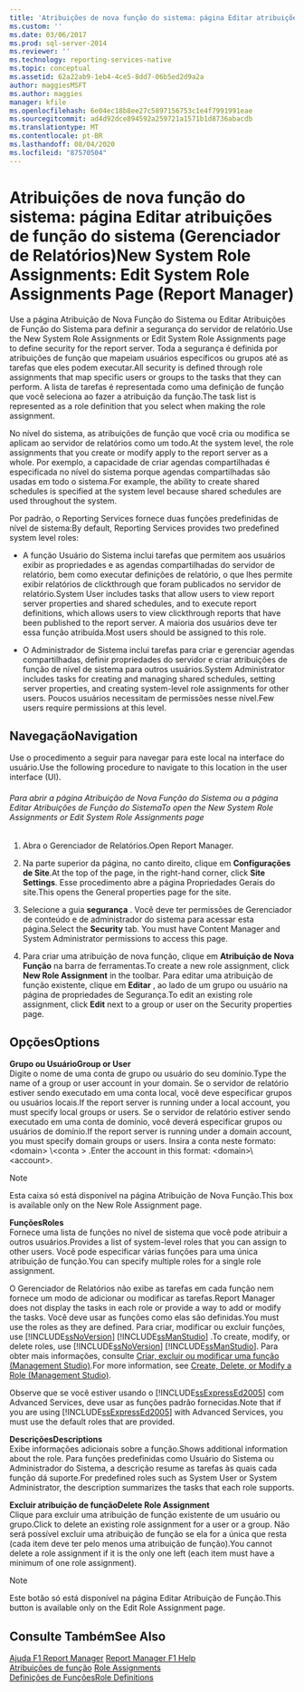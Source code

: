 ```yaml
---
title: 'Atribuições de nova função do sistema: página Editar atribuições de função do sistema (Report Manager) | Microsoft Docs'
ms.custom: ''
ms.date: 03/06/2017
ms.prod: sql-server-2014
ms.reviewer: ''
ms.technology: reporting-services-native
ms.topic: conceptual
ms.assetid: 62a22ab9-1eb4-4ce5-8dd7-06b5ed2d9a2a
author: maggiesMSFT
ms.author: maggies
manager: kfile
ms.openlocfilehash: 6e04ec18b8ee27c5897156753c1e4f7991991eae
ms.sourcegitcommit: ad4d92dce894592a259721a1571b1d8736abacdb
ms.translationtype: MT
ms.contentlocale: pt-BR
ms.lasthandoff: 08/04/2020
ms.locfileid: "87570504"
---
```

# <a name="new-system-role-assignments-edit-system-role-assignments-page-report-manager"></a><span data-ttu-id="42d35-102">Atribuições de nova função do sistema: página Editar atribuições de função do sistema (Gerenciador de Relatórios)</span><span class="sxs-lookup"><span data-stu-id="42d35-102">New System Role Assignments: Edit System Role Assignments Page (Report Manager)</span></span>
  <span data-ttu-id="42d35-103">Use a página Atribuição de Nova Função do Sistema ou Editar Atribuições de Função do Sistema para definir a segurança do servidor de relatório.</span><span class="sxs-lookup"><span data-stu-id="42d35-103">Use the New System Role Assignments or Edit System Role Assignments page to define security for the report server.</span></span> <span data-ttu-id="42d35-104">Toda a segurança é definida por atribuições de função que mapeiam usuários específicos ou grupos até as tarefas que eles podem executar.</span><span class="sxs-lookup"><span data-stu-id="42d35-104">All security is defined through role assignments that map specific users or groups to the tasks that they can perform.</span></span> <span data-ttu-id="42d35-105">A lista de tarefas é representada como uma definição de função que você seleciona ao fazer a atribuição da função.</span><span class="sxs-lookup"><span data-stu-id="42d35-105">The task list is represented as a role definition that you select when making the role assignment.</span></span>  
  
 <span data-ttu-id="42d35-106">No nível do sistema, as atribuições de função que você cria ou modifica se aplicam ao servidor de relatórios como um todo.</span><span class="sxs-lookup"><span data-stu-id="42d35-106">At the system level, the role assignments that you create or modify apply to the report server as a whole.</span></span> <span data-ttu-id="42d35-107">Por exemplo, a capacidade de criar agendas compartilhadas é especificada no nível do sistema porque agendas compartilhadas são usadas em todo o sistema.</span><span class="sxs-lookup"><span data-stu-id="42d35-107">For example, the ability to create shared schedules is specified at the system level because shared schedules are used throughout the system.</span></span>  
  
 <span data-ttu-id="42d35-108">Por padrão, o Reporting Services fornece duas funções predefinidas de nível de sistema:</span><span class="sxs-lookup"><span data-stu-id="42d35-108">By default, Reporting Services provides two predefined system level roles:</span></span>  
  
-   <span data-ttu-id="42d35-109">A função Usuário do Sistema inclui tarefas que permitem aos usuários exibir as propriedades e as agendas compartilhadas do servidor de relatório, bem como executar definições de relatório, o que lhes permite exibir relatórios de clickthrough que foram publicados no servidor de relatório.</span><span class="sxs-lookup"><span data-stu-id="42d35-109">System User includes tasks that allow users to view report server properties and shared schedules, and to execute report definitions, which allows users to view clickthrough reports that have been published to the report server.</span></span> <span data-ttu-id="42d35-110">A maioria dos usuários deve ter essa função atribuída.</span><span class="sxs-lookup"><span data-stu-id="42d35-110">Most users should be assigned to this role.</span></span>  
  
-   <span data-ttu-id="42d35-111">O Administrador de Sistema inclui tarefas para criar e gerenciar agendas compartilhadas, definir propriedades do servidor e criar atribuições de função de nível de sistema para outros usuários.</span><span class="sxs-lookup"><span data-stu-id="42d35-111">System Administrator includes tasks for creating and managing shared schedules, setting server properties, and creating system-level role assignments for other users.</span></span> <span data-ttu-id="42d35-112">Poucos usuários necessitam de permissões nesse nível.</span><span class="sxs-lookup"><span data-stu-id="42d35-112">Few users require permissions at this level.</span></span>  
  
## <a name="navigation"></a><span data-ttu-id="42d35-113">Navegação</span><span class="sxs-lookup"><span data-stu-id="42d35-113">Navigation</span></span>  
 <span data-ttu-id="42d35-114">Use o procedimento a seguir para navegar para este local na interface do usuário.</span><span class="sxs-lookup"><span data-stu-id="42d35-114">Use the following procedure to navigate to this location in the user interface (UI).</span></span>  
  
###### <a name="to-open-the-new-system-role-assignments-or-edit-system-role-assignments-page"></a><span data-ttu-id="42d35-115">Para abrir a página Atribuição de Nova Função do Sistema ou a página Editar Atribuições de Função do Sistema</span><span class="sxs-lookup"><span data-stu-id="42d35-115">To open the New System Role Assignments or Edit System Role Assignments page</span></span>  
  
1.  <span data-ttu-id="42d35-116">Abra o Gerenciador de Relatórios.</span><span class="sxs-lookup"><span data-stu-id="42d35-116">Open Report Manager.</span></span>  
  
2.  <span data-ttu-id="42d35-117">Na parte superior da página, no canto direito, clique em **Configurações de Site**.</span><span class="sxs-lookup"><span data-stu-id="42d35-117">At the top of the page, in the right-hand corner, click **Site Settings**.</span></span> <span data-ttu-id="42d35-118">Esse procedimento abre a página Propriedades Gerais do site.</span><span class="sxs-lookup"><span data-stu-id="42d35-118">This opens the General properties page for the site.</span></span>  
  
3.  <span data-ttu-id="42d35-119">Selecione a guia **segurança** . Você deve ter permissões de Gerenciador de conteúdo e de administrador do sistema para acessar esta página.</span><span class="sxs-lookup"><span data-stu-id="42d35-119">Select the **Security** tab. You must have Content Manager and System Administrator permissions to access this page.</span></span>  
  
4.  <span data-ttu-id="42d35-120">Para criar uma atribuição de nova função, clique em **Atribuição de Nova Função** na barra de ferramentas.</span><span class="sxs-lookup"><span data-stu-id="42d35-120">To create a new role assignment, click **New Role Assignment** in the toolbar.</span></span> <span data-ttu-id="42d35-121">Para editar uma atribuição de função existente, clique em **Editar** , ao lado de um grupo ou usuário na página de propriedades de Segurança.</span><span class="sxs-lookup"><span data-stu-id="42d35-121">To edit an existing role assignment, click **Edit** next to a group or user on the Security properties page.</span></span>  
  
## <a name="options"></a><span data-ttu-id="42d35-122">Opções</span><span class="sxs-lookup"><span data-stu-id="42d35-122">Options</span></span>  
 <span data-ttu-id="42d35-123">**Grupo ou Usuário**</span><span class="sxs-lookup"><span data-stu-id="42d35-123">**Group or User**</span></span>  
 <span data-ttu-id="42d35-124">Digite o nome de uma conta de grupo ou usuário do seu domínio.</span><span class="sxs-lookup"><span data-stu-id="42d35-124">Type the name of a group or user account in your domain.</span></span> <span data-ttu-id="42d35-125">Se o servidor de relatório estiver sendo executado em uma conta local, você deve especificar grupos ou usuários locais.</span><span class="sxs-lookup"><span data-stu-id="42d35-125">If the report server is running under a local account, you must specify local groups or users.</span></span> <span data-ttu-id="42d35-126">Se o servidor de relatório estiver sendo executado em uma conta de domínio, você deverá especificar grupos ou usuários de domínio.</span><span class="sxs-lookup"><span data-stu-id="42d35-126">If the report server is running under a domain account, you must specify domain groups or users.</span></span> <span data-ttu-id="42d35-127">Insira a conta neste formato: \<domain> \\<conta \> .</span><span class="sxs-lookup"><span data-stu-id="42d35-127">Enter the account in this format: \<domain>\\<account\>.</span></span>  
  
> [!NOTE]  
>  <span data-ttu-id="42d35-128">Esta caixa só está disponível na página Atribuição de Nova Função.</span><span class="sxs-lookup"><span data-stu-id="42d35-128">This box is available only on the New Role Assignment page.</span></span>  
  
 <span data-ttu-id="42d35-129">**Funções**</span><span class="sxs-lookup"><span data-stu-id="42d35-129">**Roles**</span></span>  
 <span data-ttu-id="42d35-130">Fornece uma lista de funções no nível de sistema que você pode atribuir a outros usuários.</span><span class="sxs-lookup"><span data-stu-id="42d35-130">Provides a list of system-level roles that you can assign to other users.</span></span> <span data-ttu-id="42d35-131">Você pode especificar várias funções para uma única atribuição de função.</span><span class="sxs-lookup"><span data-stu-id="42d35-131">You can specify multiple roles for a single role assignment.</span></span>  
  
 <span data-ttu-id="42d35-132">O Gerenciador de Relatórios não exibe as tarefas em cada função nem fornece um modo de adicionar ou modificar as tarefas.</span><span class="sxs-lookup"><span data-stu-id="42d35-132">Report Manager does not display the tasks in each role or provide a way to add or modify the tasks.</span></span> <span data-ttu-id="42d35-133">Você deve usar as funções como elas são definidas.</span><span class="sxs-lookup"><span data-stu-id="42d35-133">You must use the roles as they are defined.</span></span> <span data-ttu-id="42d35-134">Para criar, modificar ou excluir funções, use [!INCLUDE[ssNoVersion](../includes/ssnoversion-md.md)] [!INCLUDE[ssManStudio](../includes/ssmanstudio-md.md)] .</span><span class="sxs-lookup"><span data-stu-id="42d35-134">To create, modify, or delete roles, use [!INCLUDE[ssNoVersion](../includes/ssnoversion-md.md)] [!INCLUDE[ssManStudio](../includes/ssmanstudio-md.md)].</span></span> <span data-ttu-id="42d35-135">Para obter mais informações, consulte [Criar, excluir ou modificar uma função &#40;Management Studio&#41;](security/role-definitions-create-delete-or-modify.md).</span><span class="sxs-lookup"><span data-stu-id="42d35-135">For more information, see [Create, Delete, or Modify a Role &#40;Management Studio&#41;](security/role-definitions-create-delete-or-modify.md).</span></span>  
  
 <span data-ttu-id="42d35-136">Observe que se você estiver usando o [!INCLUDE[ssExpressEd2005](../includes/ssexpressed2005-md.md)] com Advanced Services, deve usar as funções padrão fornecidas.</span><span class="sxs-lookup"><span data-stu-id="42d35-136">Note that if you are using [!INCLUDE[ssExpressEd2005](../includes/ssexpressed2005-md.md)] with Advanced Services, you must use the default roles that are provided.</span></span>  
  
 <span data-ttu-id="42d35-137">**Descrições**</span><span class="sxs-lookup"><span data-stu-id="42d35-137">**Descriptions**</span></span>  
 <span data-ttu-id="42d35-138">Exibe informações adicionais sobre a função.</span><span class="sxs-lookup"><span data-stu-id="42d35-138">Shows additional information about the role.</span></span> <span data-ttu-id="42d35-139">Para funções predefinidas como Usuário do Sistema ou Administrador do Sistema, a descrição resume as tarefas às quais cada função dá suporte.</span><span class="sxs-lookup"><span data-stu-id="42d35-139">For predefined roles such as System User or System Administrator, the description summarizes the tasks that each role supports.</span></span>  
  
 <span data-ttu-id="42d35-140">**Excluir atribuição de função**</span><span class="sxs-lookup"><span data-stu-id="42d35-140">**Delete Role Assignment**</span></span>  
 <span data-ttu-id="42d35-141">Clique para excluir uma atribuição de função existente de um usuário ou grupo.</span><span class="sxs-lookup"><span data-stu-id="42d35-141">Click to delete an existing role assignment for a user or a group.</span></span> <span data-ttu-id="42d35-142">Não será possível excluir uma atribuição de função se ela for a única que resta (cada item deve ter pelo menos uma atribuição de função).</span><span class="sxs-lookup"><span data-stu-id="42d35-142">You cannot delete a role assignment if it is the only one left (each item must have a minimum of one role assignment).</span></span>  
  
> [!NOTE]  
>  <span data-ttu-id="42d35-143">Este botão só está disponível na página Editar Atribuição de Função.</span><span class="sxs-lookup"><span data-stu-id="42d35-143">This button is available only on the Edit Role Assignment page.</span></span>  
  
## <a name="see-also"></a><span data-ttu-id="42d35-144">Consulte Também</span><span class="sxs-lookup"><span data-stu-id="42d35-144">See Also</span></span>  
 <span data-ttu-id="42d35-145">[Ajuda F1 Report Manager](../../2014/reporting-services/report-manager-f1-help.md) </span><span class="sxs-lookup"><span data-stu-id="42d35-145">[Report Manager F1 Help](../../2014/reporting-services/report-manager-f1-help.md) </span></span>  
 <span data-ttu-id="42d35-146">[Atribuições de função](security/role-assignments.md) </span><span class="sxs-lookup"><span data-stu-id="42d35-146">[Role Assignments](security/role-assignments.md) </span></span>  
 [<span data-ttu-id="42d35-147">Definições de Funções</span><span class="sxs-lookup"><span data-stu-id="42d35-147">Role Definitions</span></span>](security/role-definitions.md)  
  
  
